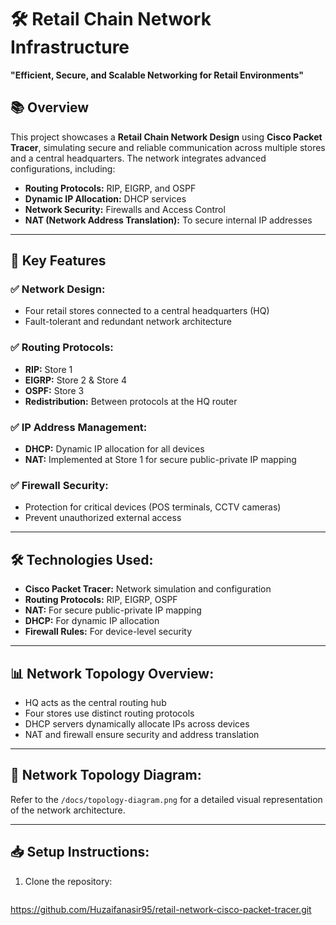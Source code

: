 # 🛠️ Retail Chain Network Infrastructure

**"Efficient, Secure, and Scalable Networking for Retail Environments"**

## 📚 Overview  
This project showcases a **Retail Chain Network Design** using **Cisco Packet Tracer**, simulating secure and reliable communication across multiple stores and a central headquarters. The network integrates advanced configurations, including:  
- **Routing Protocols:** RIP, EIGRP, and OSPF  
- **Dynamic IP Allocation:** DHCP services  
- **Network Security:** Firewalls and Access Control  
- **NAT (Network Address Translation):** To secure internal IP addresses  

---

## 🚀 Key Features  

### ✅ **Network Design:**  
- Four retail stores connected to a central headquarters (HQ)  
- Fault-tolerant and redundant network architecture  

### ✅ **Routing Protocols:**  
- **RIP:** Store 1  
- **EIGRP:** Store 2 & Store 4  
- **OSPF:** Store 3  
- **Redistribution:** Between protocols at the HQ router  

### ✅ **IP Address Management:**  
- **DHCP:** Dynamic IP allocation for all devices  
- **NAT:** Implemented at Store 1 for secure public-private IP mapping  

### ✅ **Firewall Security:**  
- Protection for critical devices (POS terminals, CCTV cameras)  
- Prevent unauthorized external access  

---

## 🛠️ **Technologies Used:**  
- **Cisco Packet Tracer:** Network simulation and configuration  
- **Routing Protocols:** RIP, EIGRP, OSPF  
- **NAT:** For secure public-private IP mapping  
- **DHCP:** For dynamic IP allocation  
- **Firewall Rules:** For device-level security  

---

## 📊 **Network Topology Overview:**  
- HQ acts as the central routing hub  
- Four stores use distinct routing protocols  
- DHCP servers dynamically allocate IPs across devices  
- NAT and firewall ensure security and address translation  

---

## 📸 **Network Topology Diagram:**  
Refer to the `/docs/topology-diagram.png` for a detailed visual representation of the network architecture.  

---

## 📥 **Setup Instructions:**  
1. Clone the repository:  
   ```bash
https://github.com/Huzaifanasir95/retail-network-cisco-packet-tracer.git
